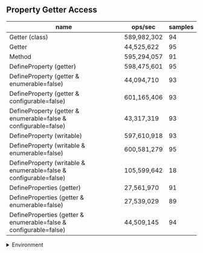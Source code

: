 ## Property Getter Access

|name|ops/sec|samples|
|-|-|-|
|Getter (class)|589,982,302|94|
|Getter|44,525,622|95|
|Method|595,294,057|91|
|DefineProperty (getter)|598,475,601|95|
|DefineProperty (getter & enumerable=false)|44,094,710|93|
|DefineProperty (getter & configurable=false)|601,165,406|93|
|DefineProperty (getter & enumerable=false & configurable=false)|43,317,319|93|
|DefineProperty (writable)|597,610,918|93|
|DefineProperty (writable & enumerable=false)|600,581,279|95|
|DefineProperty (writable & enumerable=false & configurable=false)|105,599,642|18|
|DefineProperties (getter)|27,561,970|91|
|DefineProperties (getter & enumerable=false)|27,539,029|89|
|DefineProperties (getter & enumerable=false & configurable=false)|44,509,145|94|


<details>
<summary>Environment</summary>

* __Machine:__ linux x64 | 2 vCPUs | 6.8GB Mem
* __Run:__ Tue Oct 03 2023 01:35:12 GMT+0000 (Coordinated Universal Time)
</details>

